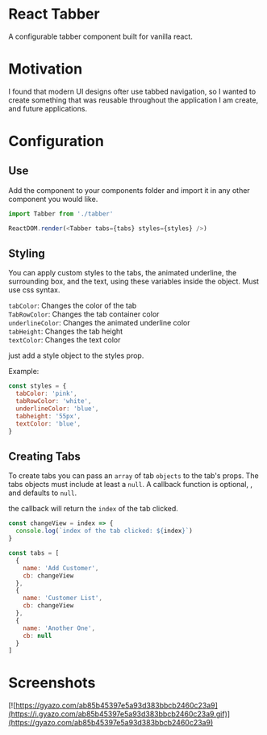 # React Tabber

A configurable tabber component built for vanilla react. 

# Motivation

I found that modern UI designs ofter use tabbed navigation, so I wanted to create something that was reusable throughout the application I am create, and future applications. 

# Configuration
## Use
Add the component to your components folder and import it in any other component you would like.

```javascript 
import Tabber from './tabber' 
```

```javascript 
ReactDOM.render(<Tabber tabs={tabs} styles={styles} />) 
```

## Styling
You can apply custom styles to the tabs, the animated underline, the surrounding box, and the text, using these variables inside the object. Must use css syntax.

```tabColor```:  Changes the color of the tab            
```TabRowColor```: Changes the tab container color  
```underlineColor```: Changes the animated underline color   
```tabHeight```: Changes the tab height   
```textColor```: Changes the text color 

just add a style object to the styles prop.

Example:

```javascript
const styles = {
  tabColor: 'pink',
  tabRowColor: 'white',
  underlineColor: 'blue',
  tabheight: '55px',
  textColor: 'blue',
}
```
## Creating Tabs
To create tabs you can pass an ```array``` of tab ```objects``` to the tab's props. The tabs objects must include at least a ```null```. A callback function is optional, , and defaults to ```null```.

the callback will return the ```index``` of the tab clicked.

```javascript
const changeView = index => {
  console.log(`index of the tab clicked: ${index}`)
}
```

```javascript
const tabs = [
  {
    name: 'Add Customer',
    cb: changeView
  },
  {
    name: 'Customer List',
    cb: changeView
  },
  {
    name: 'Another One',
    cb: null
  }
]
```

# Screenshots

[![https://gyazo.com/ab85b45397e5a93d383bbcb2460c23a9](https://i.gyazo.com/ab85b45397e5a93d383bbcb2460c23a9.gif)](https://gyazo.com/ab85b45397e5a93d383bbcb2460c23a9)